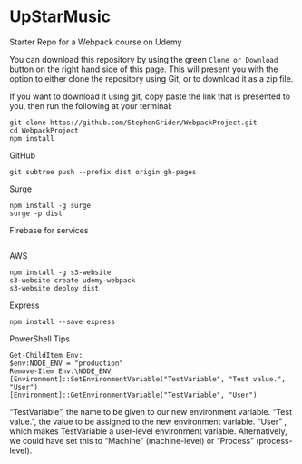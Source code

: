 # UpStarMusic
Starter Repo for a Webpack course on Udemy

You can download this repository by using the green `Clone or Download` button on the right hand side of this page.  This will present you with the option to either clone the repository using Git, or to download it as a zip file.

If you want to download it using git, copy paste the link that is presented to you, then run the following at your terminal:

```
git clone https://github.com/StephenGrider/WebpackProject.git
cd WebpackProject
npm install
```

GitHub
```
git subtree push --prefix dist origin gh-pages
```

Surge
```
npm install -g surge
surge -p dist
```

Firebase for services
```
```

AWS
```
npm install -g s3-website
s3-website create udemy-webpack
s3-website deploy dist
```

Express
```
npm install --save express
```

PowerShell Tips
```
Get-ChildItem Env:
$env:NODE_ENV = "production"
Remove-Item Env:\NODE_ENV
[Environment]::SetEnvironmentVariable("TestVariable", "Test value.", "User")
[Environment]::GetEnvironmentVariable("TestVariable", "User")
```
“TestVariable”, the name to be given to our new environment variable.
“Test value.”, the value to be assigned to the new environment variable.
“User” , which makes TestVariable a user-level environment variable. Alternatively, we could have set this to “Machine” (machine-level) or “Process” (process-level).